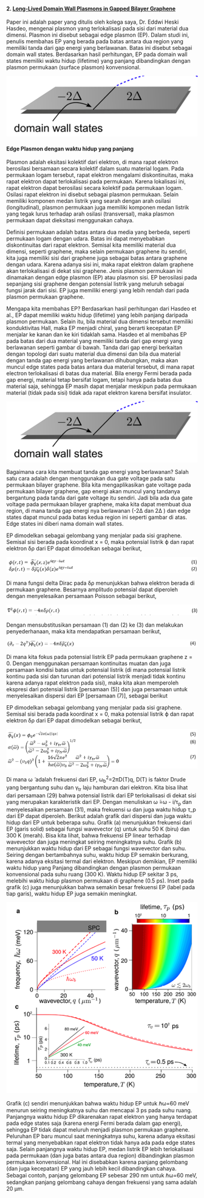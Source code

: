 
#### 2. [Long-Lived Domain Wall Plasmons in Gapped Bilayer Graphene](https://pubs.acs.org/doi/10.1021/acs.nanolett.7b02584) 

Paper ini adalah paper yang ditulis oleh kolega saya, Dr. Eddwi Heski Hasdeo, mengenai plasmon yang terlokalisasi pada sisi dari material dua dimensi. Plasmon ini disebut sebagai edge plasmon (EP). Dalam studi ini, penulis membahas EP yang berada pada batas antara dua region yang memiliki tanda dari gap energi yang berlawanan. Batas ini disebut sebagai domain wall states. Berdasarkan hasil perhitungan, EP pada domain wall states memiliki waktu hidup (lifetime) yang panjang dibandingkan dengan plasmon permukaan (surface plasmon) konvensional.

![dws](figures/dws.png)

#### Edge Plasmon dengan waktu hidup yang panjang

Plasmon adalah eksitasi kolektif dari elektron, di mana rapat elektron berosilasi bersamaan secara kolektif dalam suatu material logam. Pada permukaan logam tersebut, rapat elektron mengalami diskontinuitas, maka rapat elektron dapat terlokalisasi pada permukaan. Karena lokalisasi ini, rapat elektron dapat berosilasi secara kolektif pada permukaan logam. Osilasi rapat elektron ini disebut sebagai plasmon permukaan. Selain memiliki komponen medan listrik yang searah dengan arah osilasi (longitudinal), plasmon permukaan juga memiliki komponen medan listrik yang tegak lurus terhadap arah osilasi (transversal), maka plasmon permukaan dapat dieksitasi menggunakan cahaya. 

Definisi permukaan adalah batas antara dua media yang berbeda, seperti permukaan logam dengan udara. Batas ini dapat menyebabkan diskontinuitas dari rapat elektron. Semisal kita memiliki material dua dimensi, seperti graphene, maka selain permukaan graphene itu sendiri, kita juga memiliki sisi dari graphene juga sebagai batas antara graphene dengan udara. Karena adanya sisi ini, maka rapat elektron dalam graphene akan terlokalisasi di dekat sisi graphene. Jenis plasmon permukaan ini dinamakan dengan edge plasmon (EP) atau plasmon sisi. EP berosilasi pada sepanjang sisi graphene dengan potensial listrik yang meluruh sebagai fungsi jarak dari sisi. EP juga memiliki energi yang lebih rendah dari pada plasmon permukaan graphene. 

Mengapa kita membahas EP? Berdasarkan hasil perhitungan dari Hasdeo et al., EP dapat memiliki waktu hidup (lifetime) yang lebih panjang daripada plasmon permukaan. Selain itu, bila material dua dimensi tersebut memiliki konduktivitas Hall, maka EP menjadi chiral, yang berarti kecepatan EP menjalar ke kanan dan ke kiri tidaklah sama. Hasdeo et al membahas EP pada batas dari  dua material yang memiliki tanda dari gap energi yang berlawanan seperti gambar di bawah. Tanda dari gap energi berkaitan dengan topologi dari suatu material dua dimensi dan bila dua material dengan tanda gap energi yang berlawanan dihubungkan, maka akan muncul edge states pada batas  antara dua material tersebut, di mana rapat electron terlokalisasi di batas dua material. Bila energy Fermi berada pada gap energi, material tetap bersifat logam, tetapi hanya pada batas dua material saja, sehingga EP masih dapat menjalar meskipun pada permukaan material (tidak pada sisi) tidak ada rapat elektron karena bersifat insulator. 

![dws](figures/dws.png)

Bagaimana cara kita membuat tanda gap energi yang berlawanan? Salah satu cara adalah dengan menggunakan dua gate voltage pada satu permukaan bilayer graphene. Bila kita mengaplikasikan gate voltage pada permukaan bilayer graphene, gap energi akan muncul yang tandanya bergantung pada tanda dari gate voltage itu sendiri. Jadi bila ada dua gate voltage pada permukaan bilayer graphene, maka kita dapat membuat dua region, di mana tanda gap energi nya berlawanan (-2Δ dan 2Δ ) dan edge states dapat muncul pada batas kedua region ini seperti gambar di atas. Edge states ini diberi nama domain wall states.

EP dimodelkan sebagai gelombang yang menjalar pada sisi graphene. Semisal sisi berada pada koordinat x = 0, maka potensial listrik ϕ  dan rapat elektron δρ dari EP dapat dimodelkan sebagai berikut,

![1-2-2](figures/1-2-2.PNG)

Di mana fungsi delta Dirac pada δρ menunjukkan bahwa elektron berada di permukaan graphene. Besarnya amplitudo potensial dapat diperoleh dengan menyelesaikan persamaan Poisson sebagai berikut,

![3](figures/3-2.PNG)

Dengan mensubstitusikan persamaan (1) dan (2) ke (3) dan melakukan penyederhanaan, maka kita mendapatkan persamaan berikut,

![4](figures/4-2.PNG)

Di mana kita fokus pada potensial listrik EP pada permukaan graphene z = 0. Dengan menggunakan persamaan kontinuitas muatan dan juga persamaan kondisi batas untuk potensial listrik (di mana potensial listrik kontinu pada sisi dan turunan dari potensial listrik menjadi tidak kontinu karena adanya rapat elektron pada sisi), maka kita akan memperoleh ekspresi dari potensial listrik [persamaan (5)] dan juga persamaan untuk menyelesaikan dispersi dari EP [persamaan (7)], sebagai berikut

EP dimodelkan sebagai gelombang yang menjalar pada sisi graphene. Semisal sisi berada pada koordinat x = 0, maka potensial listrik ϕ  dan rapat elektron δρ dari EP dapat dimodelkan sebagai berikut,

![5-7](figures/5-7-2.PNG)

Di mana ω ̃  adalah frekuensi dari EP,  ω<sub>b</sub><sup>2</sup>=2πD(T)q, D(T) is faktor Drude yang bergantung suhu  dan γ<sub>tr</sub> laju hamburan dari elektron. Kita bisa lihat dari persamaan (29) bahwa potensial listrik dari EP terlokalisasi di dekat sisi yang merupakan karakteristik dari EP.  Dengan menuliskan ω ̃=ω - i/τ<sub>p</sub> dan menyelesaikan persamaan (31), maka frekuensi ω  dan juga waktu hidup τ_p dari EP dapat diperoleh.  Berikut adalah grafik dari dispersi dan juga waktu hidup dari EP untuk beberapa suhu.  Grafik (a) menunjukkan frekuensi dari EP (garis solid) sebagai fungsi wavevector (q) untuk suhu 50 K (biru) dan 300 K (merah). Bisa kita lihat, bahwa frekuensi EP linear terhadap wavevector dan juga meningkat seiring meningkatnya suhu. Grafik (b) menunjukkan waktu hidup dari EP sebagai fungsi wavevector dan suhu. Seiring dengan bertambahnya suhu, waktu hidup EP semakin berkurang, karena adanya eksitasi termal dari elektron. Meskipun demikian, EP memiliki waktu hidup yang Panjang dibandingkan dengan plasmon permukaan  konvensional pada suhu ruang (300 K). Waktu hidup EP sekitar 3 ps, melebihi waktu hidup plasmon permukaan di graphene (0.5 ps). Inset pada grafik (c) juga menunjukkan bahwa semakin besar frekuensi EP (label pada tiap garis), waktu hidup EP juga semakin meningkat. 

![lf](figures/lf.png)

Grafik (c) sendiri menunjukkan bahwa waktu hidup EP untuk ℏω=60 meV menurun seiring meningkatnya suhu dan mencapai 3 ps pada suhu ruang. Panjangnya waktu hidup EP dikarenakan rapat elektron yang hanya terdapat pada edge states saja (karena  energi Fermi berada dalam gap energi), sehingga EP tidak dapat meluruh menjadi plasmon permukaan graphene. Peluruhan EP baru muncul saat meningkatnya suhu, karena adanya eksitasi termal yang menyebabkan rapat elektron tidak hanya ada pada edge states saja. Selain panjangnya waktu hidup EP, medan listrik EP lebih terlokalisasi pada permukaan (dan juga batas antara dua region) dibandingkan plasmon permukaan konvensional. Hal ini disebabkan karena panjang gelombang (dan juga kecepatan) EP yang jauh lebih kecil dibandingkan cahaya. Sebagai contoh, panjang gelombang EP sebesar 290 nm untuk ℏω=60 meV, sedangkan panjang gelombang cahaya dengan frekuensi yang sama adalah 20 μm.


